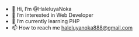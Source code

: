 - 👋 Hi, I’m @HaleluyaNoka
- 👀 I’m interested in Web Developer
- 🌱 I’m currently learning PHP
- 📫 How to reach me haleluyanoka888@gmail.com

<!---
HaleluyaNoka/HaleluyaNoka is a ✨ special ✨ repository because its `README.md` (this file) appears on your GitHub profile.
You can click the Preview link to take a look at your changes.
--->
